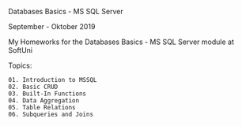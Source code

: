 Databases Basics - MS SQL Server

September - Oktober 2019

My Homeworks for the Databases Basics - MS SQL Server module at SoftUni

Topics:

	01. Introduction to MSSQL
	02. Basic CRUD
	03. Built-In Functions
	04. Data Aggregation
	05. Table Relations
	06. Subqueries and Joins